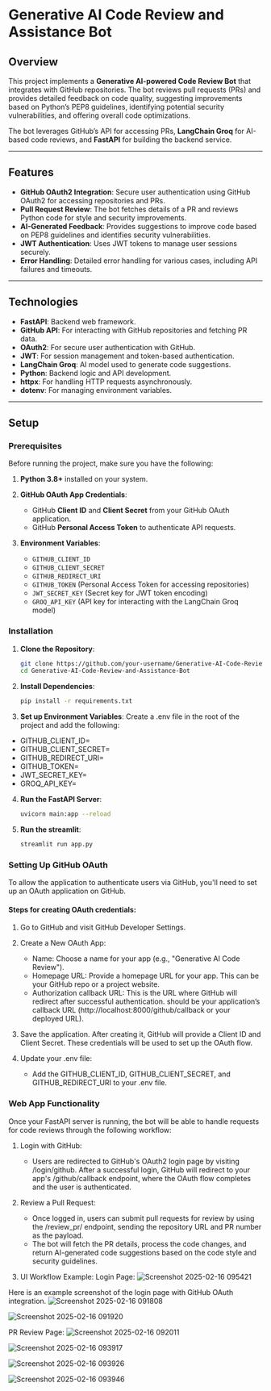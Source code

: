 # Generative AI Code Review and Assistance Bot

## Overview

This project implements a **Generative AI-powered Code Review Bot** that integrates with GitHub repositories. The bot reviews pull requests (PRs) and provides detailed feedback on code quality, suggesting improvements based on Python’s PEP8 guidelines, identifying potential security vulnerabilities, and offering overall code optimizations. 

The bot leverages GitHub’s API for accessing PRs, **LangChain Groq** for AI-based code reviews, and **FastAPI** for building the backend service.

---

## Features

- **GitHub OAuth2 Integration**: Secure user authentication using GitHub OAuth2 for accessing repositories and PRs.
- **Pull Request Review**: The bot fetches details of a PR and reviews Python code for style and security improvements.
- **AI-Generated Feedback**: Provides suggestions to improve code based on PEP8 guidelines and identifies security vulnerabilities.
- **JWT Authentication**: Uses JWT tokens to manage user sessions securely.
- **Error Handling**: Detailed error handling for various cases, including API failures and timeouts.

---

## Technologies

- **FastAPI**: Backend web framework.
- **GitHub API**: For interacting with GitHub repositories and fetching PR data.
- **OAuth2**: For secure user authentication with GitHub.
- **JWT**: For session management and token-based authentication.
- **LangChain Groq**: AI model used to generate code suggestions.
- **Python**: Backend logic and API development.
- **httpx**: For handling HTTP requests asynchronously.
- **dotenv**: For managing environment variables.

---

## Setup

### Prerequisites

Before running the project, make sure you have the following:

1. **Python 3.8+** installed on your system.
2. **GitHub OAuth App Credentials**:
    - GitHub **Client ID** and **Client Secret** from your GitHub OAuth application.
    - GitHub **Personal Access Token** to authenticate API requests.

3. **Environment Variables**:
    - `GITHUB_CLIENT_ID`
    - `GITHUB_CLIENT_SECRET`
    - `GITHUB_REDIRECT_URI`
    - `GITHUB_TOKEN` (Personal Access Token for accessing repositories)
    - `JWT_SECRET_KEY` (Secret key for JWT token encoding)
    - `GROQ_API_KEY` (API key for interacting with the LangChain Groq model)

### Installation

1. **Clone the Repository**:

   ```bash
   git clone https://github.com/your-username/Generative-AI-Code-Review-and-Assistance-Bot.git
   cd Generative-AI-Code-Review-and-Assistance-Bot

2. **Install Dependencies**:

    ```bash
    pip install -r requirements.txt
    ```

3. **Set up Environment Variables**:
Create a .env file in the root of the project and add the following:
- GITHUB_CLIENT_ID=<your-client-id>
- GITHUB_CLIENT_SECRET=<your-client-secret>
- GITHUB_REDIRECT_URI=<your-redirect-uri>
- GITHUB_TOKEN=<your-github-token>
- JWT_SECRET_KEY=<your-jwt-secret-key>
- GROQ_API_KEY=<your-groq-api-key>

4. **Run the FastAPI Server**:

    ```bash
    uvicorn main:app --reload
    ```

5. **Run the streamlit**:

    ```bash
    streamlit run app.py
    ```

### Setting Up GitHub OAuth

To allow the application to authenticate users via GitHub, you'll need to set up an OAuth application on GitHub.

#### Steps for creating OAuth credentials:
1. Go to GitHub and visit GitHub Developer Settings.

2. Create a New OAuth App:
   - Name: Choose a name for your app (e.g., "Generative AI Code Review").
   - Homepage URL: Provide a homepage URL for your app. This can be your GitHub repo or a project website.
   - Authorization callback URL: This is the URL where GitHub will redirect after successful authentication.    should be your application’s callback URL (http://localhost:8000/github/callback or your deployed URL).
3. Save the application. After creating it, GitHub will provide a Client ID and Client Secret. These credentials will be used to set up the OAuth flow.

4. Update your .env file:
    - Add the GITHUB_CLIENT_ID, GITHUB_CLIENT_SECRET, and GITHUB_REDIRECT_URI to your .env file.

### Web App Functionality
Once your FastAPI server is running, the bot will be able to handle requests for code reviews through the following workflow:

1. Login with GitHub:
    - Users are redirected to GitHub's OAuth2 login page by visiting /login/github. After a successful login, GitHub will redirect to your app's /github/callback endpoint, where the OAuth flow completes and the user is authenticated.
2. Review a Pull Request:
    - Once logged in, users can submit pull requests for review by using the /review_pr/ endpoint, sending the repository URL and PR number as the payload.
    - The bot will fetch the PR details, process the code changes, and return AI-generated code suggestions based on the code style and security guidelines.

3. UI Workflow Example:
Login Page:
![Screenshot 2025-02-16 095421](https://github.com/user-attachments/assets/59da7bf4-fb7d-4ad7-9cda-65855e144118)

Here is an example screenshot of the login page with GitHub OAuth integration.
![Screenshot 2025-02-16 091808](https://github.com/user-attachments/assets/491318d0-005e-4602-be91-944a3a5e7e49)

![Screenshot 2025-02-16 091920](https://github.com/user-attachments/assets/d9a00d7d-d709-4284-82c4-917c94ddc0c7)

PR Review Page:
![Screenshot 2025-02-16 092011](https://github.com/user-attachments/assets/f3ae2e16-7f11-467b-a12d-1447151d76f2)

![Screenshot 2025-02-16 093917](https://github.com/user-attachments/assets/d9ddd98d-2d4c-43f4-8b42-0c80c81010f6)

![Screenshot 2025-02-16 093926](https://github.com/user-attachments/assets/fa0d18d0-0e53-4e4c-b3b2-b1d0e46bd99f)

![Screenshot 2025-02-16 093946](https://github.com/user-attachments/assets/1ca353e1-aba5-4d17-960a-5613b74440f0)

